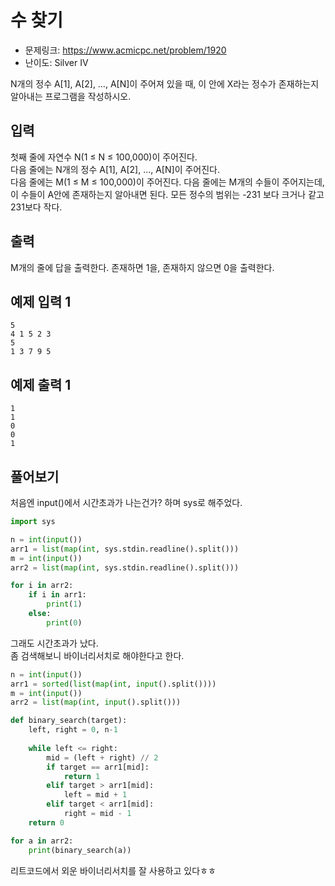 # 수 찾기

- 문제링크: https://www.acmicpc.net/problem/1920
- 난이도: Silver IV

N개의 정수 A[1], A[2], …, A[N]이 주어져 있을 때, 이 안에 X라는 정수가 존재하는지 알아내는 프로그램을 작성하시오.  

## 입력

첫째 줄에 자연수 N(1 ≤ N ≤ 100,000)이 주어진다.    
다음 줄에는 N개의 정수 A[1], A[2], …, A[N]이 주어진다.   
다음 줄에는 M(1 ≤ M ≤ 100,000)이 주어진다. 다음 줄에는 M개의 수들이 주어지는데,  
이 수들이 A안에 존재하는지 알아내면 된다. 모든 정수의 범위는 -231 보다 크거나 같고 231보다 작다.

## 출력
M개의 줄에 답을 출력한다. 존재하면 1을, 존재하지 않으면 0을 출력한다.

## 예제 입력 1 

```
5
4 1 5 2 3
5
1 3 7 9 5
```

## 예제 출력 1 

```
1
1
0
0
1
```

## 풀어보기

처음엔 input()에서 시간초과가 나는건가? 하며 sys로 해주었다.

```python
import sys

n = int(input())
arr1 = list(map(int, sys.stdin.readline().split()))
m = int(input())
arr2 = list(map(int, sys.stdin.readline().split()))

for i in arr2:
    if i in arr1:
        print(1)
    else:
        print(0)
```

그래도 시간초과가 났다.  
좀 검색해보니 바이너리서치로 해야한다고 한다.  

```python
n = int(input())
arr1 = sorted(list(map(int, input().split())))
m = int(input())
arr2 = list(map(int, input().split()))

def binary_search(target):
    left, right = 0, n-1
    
    while left <= right:
        mid = (left + right) // 2
        if target == arr1[mid]:
            return 1
        elif target > arr1[mid]:
            left = mid + 1
        elif target < arr1[mid]:
            right = mid - 1
    return 0

for a in arr2:
    print(binary_search(a))
```

리트코드에서 외운 바이너리서치를 잘 사용하고 있다ㅎㅎ  
